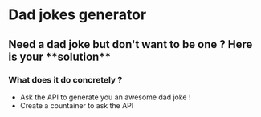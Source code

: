<h1>Dad jokes generator</h1>
<h2>Need a dad joke but don't want to be one ? Here is your **solution**</h2>

<h3>What does it do concretely ?</h3>
<ul>
    <li>Ask the API to generate you an awesome dad joke !</li>
    <li>Create a countainer to ask the API</li>
</ul>
